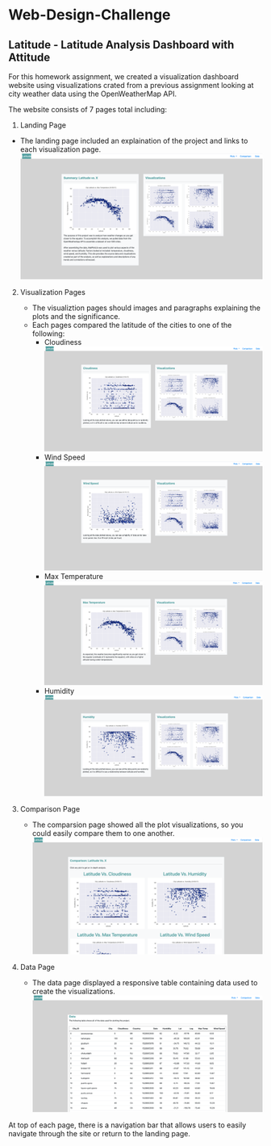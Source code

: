 # Web-Design-Challenge

## Latitude - Latitude Analysis Dashboard with Attitude
For this homework assignment, we created a visualization dashboard website using visualizations crated from a previous assignment looking at city weather data using the OpenWeatherMap API. 

The website consists of 7 pages total including:

1. Landing Page
- The landing page included an explaination of the project and links to each visualization page.
![GitHub Logo](/Webpage_Images/landing_page.png)

2. Visualization Pages
    - The visualiztion pages should images and paragraphs explaining the plots and the significance.
    - Each pages compared the latitude of the cities to one of the following:
        - Cloudiness
        ![GitHub Logo](/Webpage_Images/cloudiness.png)
        - Wind Speed
        ![GitHub Logo](/Webpage_Images/wind_speed.png)
        - Max Temperature
        ![GitHub Logo](/Webpage_Images/max_temp.png)
        - Humidity 
        ![GitHub Logo](/Webpage_Images/humidity.png)

3. Comparison Page
    - The comparsion page showed all the plot visualizations, so you could easily compare them to one another. 
    ![GitHub Logo](/Webpage_Images/comparison.png)

4. Data Page
    - The data page displayed a responsive table containing data used to create the visualizations. 
    ![GitHub Logo](/Webpage_Images/data.png)


At top of each page, there is a navigation bar that allows users to easily navigate through the site or return to the landing page. 